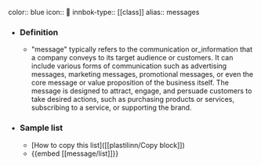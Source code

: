 color:: blue
icon:: 📣
innbok-type:: [[class]]
alias:: messages

- ### Definition 
  - "message" typically refers to the communication or_information that a company conveys to its target audience or customers. It can include various forms of communication such as advertising messages, marketing messages, promotional messages, or even the core message or value proposition of the business itself. The message is designed to attract, engage, and persuade customers to take desired actions, such as purchasing products or services, subscribing to a service, or supporting the brand.
- ### Sample list
  - [How to copy this list]([[plastilinn/Copy block]])
  - {{embed [[message/list]]}}



